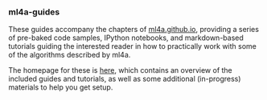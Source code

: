 ### ml4a-guides

These guides accompany the chapters of [ml4a.github.io](http://ml4a.github.io), providing a series of pre-baked code samples, IPython notebooks, and markdown-based tutorials guiding the interested reader in how to practically work with some of the algorithms described by ml4a.

The homepage for these is [here](http://ml4a.github.io/guides), which contains an overview of the included guides and tutorials, as well as some additional (in-progress) materials to help you get setup.